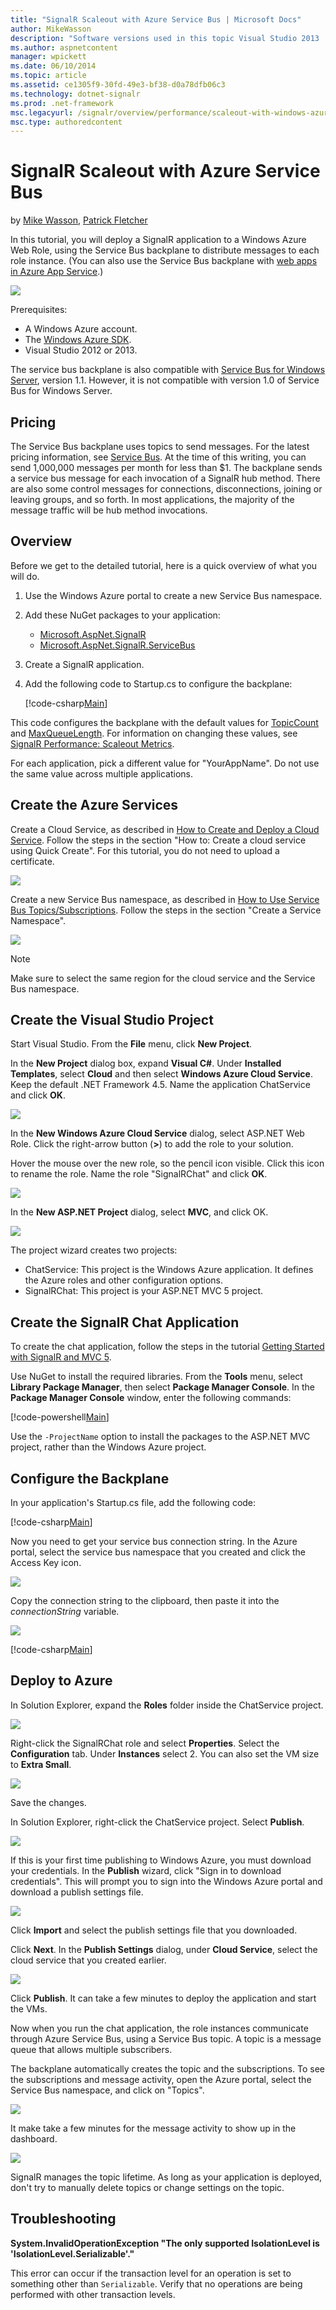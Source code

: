 ```yaml
---
title: "SignalR Scaleout with Azure Service Bus | Microsoft Docs"
author: MikeWasson
description: "Software versions used in this topic Visual Studio 2013 .NET 4.5 SignalR version 2 Previous versions of this topic For the SignalR 1.x version of this topic,..."
ms.author: aspnetcontent
manager: wpickett
ms.date: 06/10/2014
ms.topic: article
ms.assetid: ce1305f9-30fd-49e3-bf38-d0a78dfb06c3
ms.technology: dotnet-signalr
ms.prod: .net-framework
msc.legacyurl: /signalr/overview/performance/scaleout-with-windows-azure-service-bus
msc.type: authoredcontent
---
```

SignalR Scaleout with Azure Service Bus
====================
by [Mike Wasson](https://github.com/MikeWasson), [Patrick Fletcher](https://github.com/pfletcher)

In this tutorial, you will deploy a SignalR application to a Windows Azure Web Role, using the Service Bus backplane to distribute messages to each role instance. (You can also use the Service Bus backplane with [web apps in Azure App Service](https://www.windowsazure.com/en-us/manage/services/web-sites).)

![](scaleout-with-windows-azure-service-bus/_static/image1.png)

Prerequisites:

- A Windows Azure account.
- The [Windows Azure SDK](https://go.microsoft.com/fwlink/?linkid=254364&amp;clcid=0x409).
- Visual Studio 2012 or 2013.

The service bus backplane is also compatible with [Service Bus for Windows Server](https://msdn.microsoft.com/en-us/library/windowsazure/dn282144.aspx), version 1.1. However, it is not compatible with version 1.0 of Service Bus for Windows Server.

## Pricing

The Service Bus backplane uses topics to send messages. For the latest pricing information, see [Service Bus](https://www.windowsazure.com/en-us/pricing/details/service-bus/). At the time of this writing, you can send 1,000,000 messages per month for less than $1. The backplane sends a service bus message for each invocation of a SignalR hub method. There are also some control messages for connections, disconnections, joining or leaving groups, and so forth. In most applications, the majority of the message traffic will be hub method invocations.

## Overview

Before we get to the detailed tutorial, here is a quick overview of what you will do.

1. Use the Windows Azure portal to create a new Service Bus namespace.
2. Add these NuGet packages to your application: 

    - [Microsoft.AspNet.SignalR](http://nuget.org/packages/Microsoft.AspNet.SignalR)
    - [Microsoft.AspNet.SignalR.ServiceBus](http://www.nuget.org/packages/SignalR.WindowsAzureServiceBus)
3. Create a SignalR application.
4. Add the following code to Startup.cs to configure the backplane: 

    [!code-csharp[Main](scaleout-with-windows-azure-service-bus/samples/sample1.cs)]

This code configures the backplane with the default values for [TopicCount](https://msdn.microsoft.com/en-us/library/microsoft.aspnet.signalr.servicebusscaleoutconfiguration.topiccount(v=vs.118).aspx) and [MaxQueueLength](https://msdn.microsoft.com/en-us/library/microsoft.aspnet.signalr.messaging.scaleoutconfiguration.maxqueuelength(v=vs.118).aspx). For information on changing these values, see [SignalR Performance: Scaleout Metrics](signalr-performance.md).

For each application, pick a different value for "YourAppName". Do not use the same value across multiple applications.

## Create the Azure Services

Create a Cloud Service, as described in [How to Create and Deploy a Cloud Service](https://www.windowsazure.com/en-us/manage/services/cloud-services/how-to-create-and-deploy-a-cloud-service/#quick). Follow the steps in the section "How to: Create a cloud service using Quick Create". For this tutorial, you do not need to upload a certificate.

![](scaleout-with-windows-azure-service-bus/_static/image2.png)

Create a new Service Bus namespace, as described in [How to Use Service Bus Topics/Subscriptions](https://www.windowsazure.com/en-us/develop/net/how-to-guides/service-bus-topics/ "How to Use Service Bus Topics/Subscriptions"). Follow the steps in the section "Create a Service Namespace".

![](scaleout-with-windows-azure-service-bus/_static/image3.png)

> [!NOTE]
> Make sure to select the same region for the cloud service and the Service Bus namespace.


## Create the Visual Studio Project

Start Visual Studio. From the **File** menu, click **New Project**.

In the **New Project** dialog box, expand **Visual C#**. Under **Installed Templates**, select **Cloud** and then select **Windows Azure Cloud Service**. Keep the default .NET Framework 4.5. Name the application ChatService and click **OK**.

![](scaleout-with-windows-azure-service-bus/_static/image4.png)

In the **New Windows Azure Cloud Service** dialog, select ASP.NET Web Role. Click the right-arrow button (**&gt;**) to add the role to your solution.

Hover the mouse over the new role, so the pencil icon visible. Click this icon to rename the role. Name the role "SignalRChat" and click **OK**.

![](scaleout-with-windows-azure-service-bus/_static/image5.png)

In the **New ASP.NET Project** dialog, select **MVC**, and click OK.

![](scaleout-with-windows-azure-service-bus/_static/image6.png)

The project wizard creates two projects:

- ChatService: This project is the Windows Azure application. It defines the Azure roles and other configuration options.
- SignalRChat: This project is your ASP.NET MVC 5 project.

## Create the SignalR Chat Application

To create the chat application, follow the steps in the tutorial [Getting Started with SignalR and MVC 5](../getting-started/tutorial-getting-started-with-signalr-and-mvc.md).

Use NuGet to install the required libraries. From the **Tools** menu, select **Library Package Manager**, then select **Package Manager Console**. In the **Package Manager Console** window, enter the following commands:

[!code-powershell[Main](scaleout-with-windows-azure-service-bus/samples/sample2.ps1)]

Use the `-ProjectName` option to install the packages to the ASP.NET MVC project, rather than the Windows Azure project.

## Configure the Backplane

In your application's Startup.cs file, add the following code:

[!code-csharp[Main](scaleout-with-windows-azure-service-bus/samples/sample3.cs)]

Now you need to get your service bus connection string. In the Azure portal, select the service bus namespace that you created and click the Access Key icon.

![](scaleout-with-windows-azure-service-bus/_static/image7.png)

Copy the connection string to the clipboard, then paste it into the *connectionString* variable.

![](scaleout-with-windows-azure-service-bus/_static/image8.png)

[!code-csharp[Main](scaleout-with-windows-azure-service-bus/samples/sample4.cs)]

## Deploy to Azure

In Solution Explorer, expand the **Roles** folder inside the ChatService project.

![](scaleout-with-windows-azure-service-bus/_static/image9.png)

Right-click the SignalRChat role and select **Properties**. Select the **Configuration** tab. Under **Instances** select 2. You can also set the VM size to **Extra Small**.

![](scaleout-with-windows-azure-service-bus/_static/image10.png)

Save the changes.

In Solution Explorer, right-click the ChatService project. Select **Publish**.

![](scaleout-with-windows-azure-service-bus/_static/image11.png)

If this is your first time publishing to Windows Azure, you must download your credentials. In the **Publish** wizard, click "Sign in to download credentials". This will prompt you to sign into the Windows Azure portal and download a publish settings file.

![](scaleout-with-windows-azure-service-bus/_static/image12.png)

Click **Import** and select the publish settings file that you downloaded.

Click **Next**. In the **Publish Settings** dialog, under **Cloud Service**, select the cloud service that you created earlier.

![](scaleout-with-windows-azure-service-bus/_static/image13.png)

Click **Publish**. It can take a few minutes to deploy the application and start the VMs.

Now when you run the chat application, the role instances communicate through Azure Service Bus, using a Service Bus topic. A topic is a message queue that allows multiple subscribers.

The backplane automatically creates the topic and the subscriptions. To see the subscriptions and message activity, open the Azure portal, select the Service Bus namespace, and click on "Topics".

![](scaleout-with-windows-azure-service-bus/_static/image14.png)

It make take a few minutes for the message activity to show up in the dashboard.

![](scaleout-with-windows-azure-service-bus/_static/image15.png)

SignalR manages the topic lifetime. As long as your application is deployed, don't try to manually delete topics or change settings on the topic.

## Troubleshooting

**System.InvalidOperationException "The only supported IsolationLevel is 'IsolationLevel.Serializable'."**

This error can occur if the transaction level for an operation is set to something other than `Serializable`. Verify that no operations are being performed with other transaction levels.